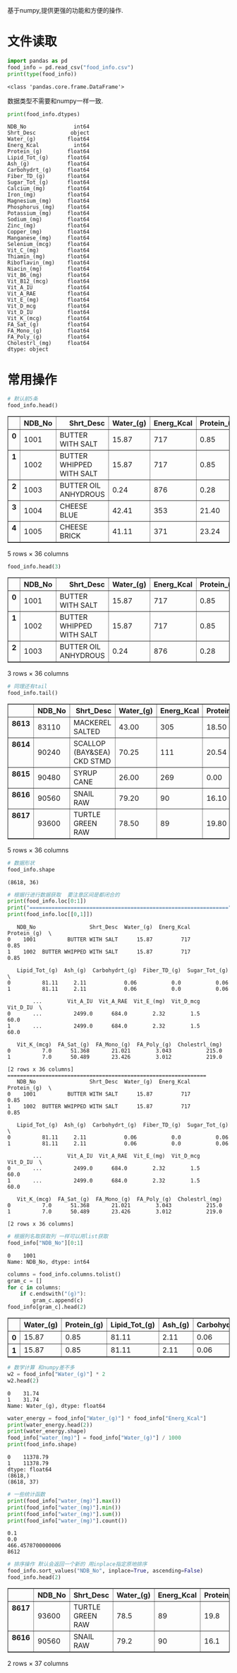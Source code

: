 
基于numpy,提供更强的功能和方便的操作.

# 文件读取


```python
import pandas as pd
food_info = pd.read_csv("food_info.csv")
print(type(food_info))
```

    <class 'pandas.core.frame.DataFrame'>
    

数据类型不需要和numpy一样一致.


```python
print(food_info.dtypes)
```

    NDB_No               int64
    Shrt_Desc           object
    Water_(g)          float64
    Energ_Kcal           int64
    Protein_(g)        float64
    Lipid_Tot_(g)      float64
    Ash_(g)            float64
    Carbohydrt_(g)     float64
    Fiber_TD_(g)       float64
    Sugar_Tot_(g)      float64
    Calcium_(mg)       float64
    Iron_(mg)          float64
    Magnesium_(mg)     float64
    Phosphorus_(mg)    float64
    Potassium_(mg)     float64
    Sodium_(mg)        float64
    Zinc_(mg)          float64
    Copper_(mg)        float64
    Manganese_(mg)     float64
    Selenium_(mcg)     float64
    Vit_C_(mg)         float64
    Thiamin_(mg)       float64
    Riboflavin_(mg)    float64
    Niacin_(mg)        float64
    Vit_B6_(mg)        float64
    Vit_B12_(mcg)      float64
    Vit_A_IU           float64
    Vit_A_RAE          float64
    Vit_E_(mg)         float64
    Vit_D_mcg          float64
    Vit_D_IU           float64
    Vit_K_(mcg)        float64
    FA_Sat_(g)         float64
    FA_Mono_(g)        float64
    FA_Poly_(g)        float64
    Cholestrl_(mg)     float64
    dtype: object
    

# 常用操作


```python
# 默认前5条
food_info.head()
```




<div>
<style>
    .dataframe thead tr:only-child th {
        text-align: right;
    }

    .dataframe thead th {
        text-align: left;
    }

    .dataframe tbody tr th {
        vertical-align: top;
    }
</style>
<table border="1" class="dataframe">
  <thead>
    <tr style="text-align: right;">
      <th></th>
      <th>NDB_No</th>
      <th>Shrt_Desc</th>
      <th>Water_(g)</th>
      <th>Energ_Kcal</th>
      <th>Protein_(g)</th>
      <th>Lipid_Tot_(g)</th>
      <th>Ash_(g)</th>
      <th>Carbohydrt_(g)</th>
      <th>Fiber_TD_(g)</th>
      <th>Sugar_Tot_(g)</th>
      <th>...</th>
      <th>Vit_A_IU</th>
      <th>Vit_A_RAE</th>
      <th>Vit_E_(mg)</th>
      <th>Vit_D_mcg</th>
      <th>Vit_D_IU</th>
      <th>Vit_K_(mcg)</th>
      <th>FA_Sat_(g)</th>
      <th>FA_Mono_(g)</th>
      <th>FA_Poly_(g)</th>
      <th>Cholestrl_(mg)</th>
    </tr>
  </thead>
  <tbody>
    <tr>
      <th>0</th>
      <td>1001</td>
      <td>BUTTER WITH SALT</td>
      <td>15.87</td>
      <td>717</td>
      <td>0.85</td>
      <td>81.11</td>
      <td>2.11</td>
      <td>0.06</td>
      <td>0.0</td>
      <td>0.06</td>
      <td>...</td>
      <td>2499.0</td>
      <td>684.0</td>
      <td>2.32</td>
      <td>1.5</td>
      <td>60.0</td>
      <td>7.0</td>
      <td>51.368</td>
      <td>21.021</td>
      <td>3.043</td>
      <td>215.0</td>
    </tr>
    <tr>
      <th>1</th>
      <td>1002</td>
      <td>BUTTER WHIPPED WITH SALT</td>
      <td>15.87</td>
      <td>717</td>
      <td>0.85</td>
      <td>81.11</td>
      <td>2.11</td>
      <td>0.06</td>
      <td>0.0</td>
      <td>0.06</td>
      <td>...</td>
      <td>2499.0</td>
      <td>684.0</td>
      <td>2.32</td>
      <td>1.5</td>
      <td>60.0</td>
      <td>7.0</td>
      <td>50.489</td>
      <td>23.426</td>
      <td>3.012</td>
      <td>219.0</td>
    </tr>
    <tr>
      <th>2</th>
      <td>1003</td>
      <td>BUTTER OIL ANHYDROUS</td>
      <td>0.24</td>
      <td>876</td>
      <td>0.28</td>
      <td>99.48</td>
      <td>0.00</td>
      <td>0.00</td>
      <td>0.0</td>
      <td>0.00</td>
      <td>...</td>
      <td>3069.0</td>
      <td>840.0</td>
      <td>2.80</td>
      <td>1.8</td>
      <td>73.0</td>
      <td>8.6</td>
      <td>61.924</td>
      <td>28.732</td>
      <td>3.694</td>
      <td>256.0</td>
    </tr>
    <tr>
      <th>3</th>
      <td>1004</td>
      <td>CHEESE BLUE</td>
      <td>42.41</td>
      <td>353</td>
      <td>21.40</td>
      <td>28.74</td>
      <td>5.11</td>
      <td>2.34</td>
      <td>0.0</td>
      <td>0.50</td>
      <td>...</td>
      <td>721.0</td>
      <td>198.0</td>
      <td>0.25</td>
      <td>0.5</td>
      <td>21.0</td>
      <td>2.4</td>
      <td>18.669</td>
      <td>7.778</td>
      <td>0.800</td>
      <td>75.0</td>
    </tr>
    <tr>
      <th>4</th>
      <td>1005</td>
      <td>CHEESE BRICK</td>
      <td>41.11</td>
      <td>371</td>
      <td>23.24</td>
      <td>29.68</td>
      <td>3.18</td>
      <td>2.79</td>
      <td>0.0</td>
      <td>0.51</td>
      <td>...</td>
      <td>1080.0</td>
      <td>292.0</td>
      <td>0.26</td>
      <td>0.5</td>
      <td>22.0</td>
      <td>2.5</td>
      <td>18.764</td>
      <td>8.598</td>
      <td>0.784</td>
      <td>94.0</td>
    </tr>
  </tbody>
</table>
<p>5 rows × 36 columns</p>
</div>




```python
food_info.head(3)
```




<div>
<style>
    .dataframe thead tr:only-child th {
        text-align: right;
    }

    .dataframe thead th {
        text-align: left;
    }

    .dataframe tbody tr th {
        vertical-align: top;
    }
</style>
<table border="1" class="dataframe">
  <thead>
    <tr style="text-align: right;">
      <th></th>
      <th>NDB_No</th>
      <th>Shrt_Desc</th>
      <th>Water_(g)</th>
      <th>Energ_Kcal</th>
      <th>Protein_(g)</th>
      <th>Lipid_Tot_(g)</th>
      <th>Ash_(g)</th>
      <th>Carbohydrt_(g)</th>
      <th>Fiber_TD_(g)</th>
      <th>Sugar_Tot_(g)</th>
      <th>...</th>
      <th>Vit_A_IU</th>
      <th>Vit_A_RAE</th>
      <th>Vit_E_(mg)</th>
      <th>Vit_D_mcg</th>
      <th>Vit_D_IU</th>
      <th>Vit_K_(mcg)</th>
      <th>FA_Sat_(g)</th>
      <th>FA_Mono_(g)</th>
      <th>FA_Poly_(g)</th>
      <th>Cholestrl_(mg)</th>
    </tr>
  </thead>
  <tbody>
    <tr>
      <th>0</th>
      <td>1001</td>
      <td>BUTTER WITH SALT</td>
      <td>15.87</td>
      <td>717</td>
      <td>0.85</td>
      <td>81.11</td>
      <td>2.11</td>
      <td>0.06</td>
      <td>0.0</td>
      <td>0.06</td>
      <td>...</td>
      <td>2499.0</td>
      <td>684.0</td>
      <td>2.32</td>
      <td>1.5</td>
      <td>60.0</td>
      <td>7.0</td>
      <td>51.368</td>
      <td>21.021</td>
      <td>3.043</td>
      <td>215.0</td>
    </tr>
    <tr>
      <th>1</th>
      <td>1002</td>
      <td>BUTTER WHIPPED WITH SALT</td>
      <td>15.87</td>
      <td>717</td>
      <td>0.85</td>
      <td>81.11</td>
      <td>2.11</td>
      <td>0.06</td>
      <td>0.0</td>
      <td>0.06</td>
      <td>...</td>
      <td>2499.0</td>
      <td>684.0</td>
      <td>2.32</td>
      <td>1.5</td>
      <td>60.0</td>
      <td>7.0</td>
      <td>50.489</td>
      <td>23.426</td>
      <td>3.012</td>
      <td>219.0</td>
    </tr>
    <tr>
      <th>2</th>
      <td>1003</td>
      <td>BUTTER OIL ANHYDROUS</td>
      <td>0.24</td>
      <td>876</td>
      <td>0.28</td>
      <td>99.48</td>
      <td>0.00</td>
      <td>0.00</td>
      <td>0.0</td>
      <td>0.00</td>
      <td>...</td>
      <td>3069.0</td>
      <td>840.0</td>
      <td>2.80</td>
      <td>1.8</td>
      <td>73.0</td>
      <td>8.6</td>
      <td>61.924</td>
      <td>28.732</td>
      <td>3.694</td>
      <td>256.0</td>
    </tr>
  </tbody>
</table>
<p>3 rows × 36 columns</p>
</div>




```python
# 同理还有tail
food_info.tail()
```




<div>
<style>
    .dataframe thead tr:only-child th {
        text-align: right;
    }

    .dataframe thead th {
        text-align: left;
    }

    .dataframe tbody tr th {
        vertical-align: top;
    }
</style>
<table border="1" class="dataframe">
  <thead>
    <tr style="text-align: right;">
      <th></th>
      <th>NDB_No</th>
      <th>Shrt_Desc</th>
      <th>Water_(g)</th>
      <th>Energ_Kcal</th>
      <th>Protein_(g)</th>
      <th>Lipid_Tot_(g)</th>
      <th>Ash_(g)</th>
      <th>Carbohydrt_(g)</th>
      <th>Fiber_TD_(g)</th>
      <th>Sugar_Tot_(g)</th>
      <th>...</th>
      <th>Vit_A_IU</th>
      <th>Vit_A_RAE</th>
      <th>Vit_E_(mg)</th>
      <th>Vit_D_mcg</th>
      <th>Vit_D_IU</th>
      <th>Vit_K_(mcg)</th>
      <th>FA_Sat_(g)</th>
      <th>FA_Mono_(g)</th>
      <th>FA_Poly_(g)</th>
      <th>Cholestrl_(mg)</th>
    </tr>
  </thead>
  <tbody>
    <tr>
      <th>8613</th>
      <td>83110</td>
      <td>MACKEREL SALTED</td>
      <td>43.00</td>
      <td>305</td>
      <td>18.50</td>
      <td>25.10</td>
      <td>13.40</td>
      <td>0.00</td>
      <td>0.0</td>
      <td>0.0</td>
      <td>...</td>
      <td>157.0</td>
      <td>47.0</td>
      <td>2.38</td>
      <td>25.2</td>
      <td>1006.0</td>
      <td>7.8</td>
      <td>7.148</td>
      <td>8.320</td>
      <td>6.210</td>
      <td>95.0</td>
    </tr>
    <tr>
      <th>8614</th>
      <td>90240</td>
      <td>SCALLOP (BAY&amp;SEA) CKD STMD</td>
      <td>70.25</td>
      <td>111</td>
      <td>20.54</td>
      <td>0.84</td>
      <td>2.97</td>
      <td>5.41</td>
      <td>0.0</td>
      <td>0.0</td>
      <td>...</td>
      <td>5.0</td>
      <td>2.0</td>
      <td>0.00</td>
      <td>0.0</td>
      <td>2.0</td>
      <td>0.0</td>
      <td>0.218</td>
      <td>0.082</td>
      <td>0.222</td>
      <td>41.0</td>
    </tr>
    <tr>
      <th>8615</th>
      <td>90480</td>
      <td>SYRUP CANE</td>
      <td>26.00</td>
      <td>269</td>
      <td>0.00</td>
      <td>0.00</td>
      <td>0.86</td>
      <td>73.14</td>
      <td>0.0</td>
      <td>73.2</td>
      <td>...</td>
      <td>0.0</td>
      <td>0.0</td>
      <td>0.00</td>
      <td>0.0</td>
      <td>0.0</td>
      <td>0.0</td>
      <td>0.000</td>
      <td>0.000</td>
      <td>0.000</td>
      <td>0.0</td>
    </tr>
    <tr>
      <th>8616</th>
      <td>90560</td>
      <td>SNAIL RAW</td>
      <td>79.20</td>
      <td>90</td>
      <td>16.10</td>
      <td>1.40</td>
      <td>1.30</td>
      <td>2.00</td>
      <td>0.0</td>
      <td>0.0</td>
      <td>...</td>
      <td>100.0</td>
      <td>30.0</td>
      <td>5.00</td>
      <td>0.0</td>
      <td>0.0</td>
      <td>0.1</td>
      <td>0.361</td>
      <td>0.259</td>
      <td>0.252</td>
      <td>50.0</td>
    </tr>
    <tr>
      <th>8617</th>
      <td>93600</td>
      <td>TURTLE GREEN RAW</td>
      <td>78.50</td>
      <td>89</td>
      <td>19.80</td>
      <td>0.50</td>
      <td>1.20</td>
      <td>0.00</td>
      <td>0.0</td>
      <td>0.0</td>
      <td>...</td>
      <td>100.0</td>
      <td>30.0</td>
      <td>0.50</td>
      <td>0.0</td>
      <td>0.0</td>
      <td>0.1</td>
      <td>0.127</td>
      <td>0.088</td>
      <td>0.170</td>
      <td>50.0</td>
    </tr>
  </tbody>
</table>
<p>5 rows × 36 columns</p>
</div>




```python
# 数据形状
food_info.shape
```




    (8618, 36)




```python
# 根据行进行数据获取  要注意区间是都闭合的
print(food_info.loc[0:1])
print("===============================================================")
print(food_info.loc[[0,1]])
```

       NDB_No                 Shrt_Desc  Water_(g)  Energ_Kcal  Protein_(g)  \
    0    1001          BUTTER WITH SALT      15.87         717         0.85   
    1    1002  BUTTER WHIPPED WITH SALT      15.87         717         0.85   
    
       Lipid_Tot_(g)  Ash_(g)  Carbohydrt_(g)  Fiber_TD_(g)  Sugar_Tot_(g)  \
    0          81.11     2.11            0.06           0.0           0.06   
    1          81.11     2.11            0.06           0.0           0.06   
    
            ...        Vit_A_IU  Vit_A_RAE  Vit_E_(mg)  Vit_D_mcg  Vit_D_IU  \
    0       ...          2499.0      684.0        2.32        1.5      60.0   
    1       ...          2499.0      684.0        2.32        1.5      60.0   
    
       Vit_K_(mcg)  FA_Sat_(g)  FA_Mono_(g)  FA_Poly_(g)  Cholestrl_(mg)  
    0          7.0      51.368       21.021        3.043           215.0  
    1          7.0      50.489       23.426        3.012           219.0  
    
    [2 rows x 36 columns]
    ===============================================================
       NDB_No                 Shrt_Desc  Water_(g)  Energ_Kcal  Protein_(g)  \
    0    1001          BUTTER WITH SALT      15.87         717         0.85   
    1    1002  BUTTER WHIPPED WITH SALT      15.87         717         0.85   
    
       Lipid_Tot_(g)  Ash_(g)  Carbohydrt_(g)  Fiber_TD_(g)  Sugar_Tot_(g)  \
    0          81.11     2.11            0.06           0.0           0.06   
    1          81.11     2.11            0.06           0.0           0.06   
    
            ...        Vit_A_IU  Vit_A_RAE  Vit_E_(mg)  Vit_D_mcg  Vit_D_IU  \
    0       ...          2499.0      684.0        2.32        1.5      60.0   
    1       ...          2499.0      684.0        2.32        1.5      60.0   
    
       Vit_K_(mcg)  FA_Sat_(g)  FA_Mono_(g)  FA_Poly_(g)  Cholestrl_(mg)  
    0          7.0      51.368       21.021        3.043           215.0  
    1          7.0      50.489       23.426        3.012           219.0  
    
    [2 rows x 36 columns]
    


```python
# 根据列名取获取列 一样可以用list获取
food_info["NDB_No"][0:1]
```




    0    1001
    Name: NDB_No, dtype: int64




```python
columns = food_info.columns.tolist()
gram_c = []
for c in columns:
    if c.endswith("(g)"):
        gram_c.append(c)
food_info[gram_c].head(2)
```




<div>
<style>
    .dataframe thead tr:only-child th {
        text-align: right;
    }

    .dataframe thead th {
        text-align: left;
    }

    .dataframe tbody tr th {
        vertical-align: top;
    }
</style>
<table border="1" class="dataframe">
  <thead>
    <tr style="text-align: right;">
      <th></th>
      <th>Water_(g)</th>
      <th>Protein_(g)</th>
      <th>Lipid_Tot_(g)</th>
      <th>Ash_(g)</th>
      <th>Carbohydrt_(g)</th>
      <th>Fiber_TD_(g)</th>
      <th>Sugar_Tot_(g)</th>
      <th>FA_Sat_(g)</th>
      <th>FA_Mono_(g)</th>
      <th>FA_Poly_(g)</th>
    </tr>
  </thead>
  <tbody>
    <tr>
      <th>0</th>
      <td>15.87</td>
      <td>0.85</td>
      <td>81.11</td>
      <td>2.11</td>
      <td>0.06</td>
      <td>0.0</td>
      <td>0.06</td>
      <td>51.368</td>
      <td>21.021</td>
      <td>3.043</td>
    </tr>
    <tr>
      <th>1</th>
      <td>15.87</td>
      <td>0.85</td>
      <td>81.11</td>
      <td>2.11</td>
      <td>0.06</td>
      <td>0.0</td>
      <td>0.06</td>
      <td>50.489</td>
      <td>23.426</td>
      <td>3.012</td>
    </tr>
  </tbody>
</table>
</div>




```python
# 数学计算 和numpy差不多
w2 = food_info["Water_(g)"] * 2
w2.head(2)
```




    0    31.74
    1    31.74
    Name: Water_(g), dtype: float64




```python
water_energy = food_info["Water_(g)"] * food_info["Energ_Kcal"]
print(water_energy.head(2))
print(water_energy.shape)
food_info["water_(mg)"] = food_info["Water_(g)"] / 1000
print(food_info.shape)
```

    0    11378.79
    1    11378.79
    dtype: float64
    (8618,)
    (8618, 37)
    


```python
# 一些统计函数
print(food_info["water_(mg)"].max())
print(food_info["water_(mg)"].min())
print(food_info["water_(mg)"].sum())
print(food_info["water_(mg)"].count())
```

    0.1
    0.0
    466.4578700000006
    8612
    


```python
# 排序操作 默认会返回一个新的 用inplace指定原地排序
food_info.sort_values("NDB_No", inplace=True, ascending=False)
food_info.head(2)
```




<div>
<style>
    .dataframe thead tr:only-child th {
        text-align: right;
    }

    .dataframe thead th {
        text-align: left;
    }

    .dataframe tbody tr th {
        vertical-align: top;
    }
</style>
<table border="1" class="dataframe">
  <thead>
    <tr style="text-align: right;">
      <th></th>
      <th>NDB_No</th>
      <th>Shrt_Desc</th>
      <th>Water_(g)</th>
      <th>Energ_Kcal</th>
      <th>Protein_(g)</th>
      <th>Lipid_Tot_(g)</th>
      <th>Ash_(g)</th>
      <th>Carbohydrt_(g)</th>
      <th>Fiber_TD_(g)</th>
      <th>Sugar_Tot_(g)</th>
      <th>...</th>
      <th>Vit_A_RAE</th>
      <th>Vit_E_(mg)</th>
      <th>Vit_D_mcg</th>
      <th>Vit_D_IU</th>
      <th>Vit_K_(mcg)</th>
      <th>FA_Sat_(g)</th>
      <th>FA_Mono_(g)</th>
      <th>FA_Poly_(g)</th>
      <th>Cholestrl_(mg)</th>
      <th>water_(mg)</th>
    </tr>
  </thead>
  <tbody>
    <tr>
      <th>8617</th>
      <td>93600</td>
      <td>TURTLE GREEN RAW</td>
      <td>78.5</td>
      <td>89</td>
      <td>19.8</td>
      <td>0.5</td>
      <td>1.2</td>
      <td>0.0</td>
      <td>0.0</td>
      <td>0.0</td>
      <td>...</td>
      <td>30.0</td>
      <td>0.5</td>
      <td>0.0</td>
      <td>0.0</td>
      <td>0.1</td>
      <td>0.127</td>
      <td>0.088</td>
      <td>0.170</td>
      <td>50.0</td>
      <td>0.0785</td>
    </tr>
    <tr>
      <th>8616</th>
      <td>90560</td>
      <td>SNAIL RAW</td>
      <td>79.2</td>
      <td>90</td>
      <td>16.1</td>
      <td>1.4</td>
      <td>1.3</td>
      <td>2.0</td>
      <td>0.0</td>
      <td>0.0</td>
      <td>...</td>
      <td>30.0</td>
      <td>5.0</td>
      <td>0.0</td>
      <td>0.0</td>
      <td>0.1</td>
      <td>0.361</td>
      <td>0.259</td>
      <td>0.252</td>
      <td>50.0</td>
      <td>0.0792</td>
    </tr>
  </tbody>
</table>
<p>2 rows × 37 columns</p>
</div>


